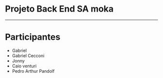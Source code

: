 # Projeto Back End SA moka
-----------------
# Participantes
- Gabriel
- Gabriel Cecconi
- Jonny
- Caio venturi
- Pedro Arthur Pandolf
